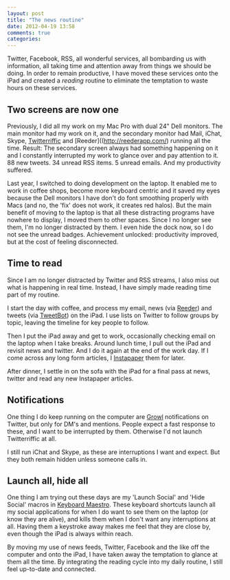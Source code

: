 ```yaml
---
layout: post
title: "The news routine"
date: 2012-04-19 13:58
comments: true
categories: 
---
```


Twitter, Facebook, RSS, all wonderful services, all bombarding us with information, all taking time and attention away from things we should be doing. In order to remain productive, I have moved these services onto the iPad and created a *reading* routine to eliminate the temptation to waste hours on these services.

## Two screens are now one 

Previously, I did all my work on my Mac Pro with dual 24" Dell monitors. The main monitor had my work on it, and the secondary monitor had Mail, iChat, Skype, [Twitterriffic](http://iconfactory.com/software/twitterrific) and [Reeder]((http://reederapp.com/) running all the time. Result: The secondary screen always had something happening on it and I constantly interrupted my work to glance over and pay attention to it. 88 new tweets. 34 unread RSS items. 5 unread emails. And my productivity suffered.

Last year, I switched to doing development on the laptop. It enabled me to work in coffee shops, become more keyboard centric and it saved my eyes because the Dell monitors I have don't do font smoothing properly with Macs (and no, the 'fix' does not work, it creates red halos). But the main benefit of moving to the laptop is that all these distracting programs have nowhere to display, I moved them to other spaces. Since I no longer see them, I'm no longer distracted by them. I even hide the dock now, so I do not see the unread badges. Achievement unlocked: productivity improved, but at the cost of feeling disconnected.

## Time to read

Since I am no longer distracted by Twitter and RSS streams, I also miss out what is happening in real time. Instead, I have simply made reading time part of my routine.

I start the day with coffee, and process my email, news (via [Reeder](http://reederapp.com/)) and tweets (via [TweetBot](http://tapbots.com/software/tweetbot/)) on the iPad. I use lists on Twitter to follow groups by topic, leaving the timeline for key people to follow.

Then I put the iPad away and get to work, occasionally checking email on the laptop when I take breaks. Around lunch time, I pull out the iPad and revisit news and twitter. And I do it again at the end of the work day. If I come across any long form articles, I [Instapaper](http://www.instapaper.com/) them for later.

After dinner, I settle in on the sofa with the iPad for a final pass at news, twitter and read any new Instapaper articles.

## Notifications

One thing I do keep running on the computer are [Growl](http://growl.info/) notifications on Twitter, but only for DM's and mentions. People expect a fast response to these, and I want to be interrupted by them. Otherwise I'd not launch Twitterriffic at all.

I still run iChat and Skype, as these are interruptions I want and expect.  But they both remain hidden unless someone calls in.

## Launch all, hide all

One thing I am trying out these days are my 'Launch Social' and 'Hide Social' macros in [Keyboard Maestro](http://www.keyboardmaestro.com/main/). These keyboard shortcuts launch all my social applications for when I do want to see them on the laptop (or know they are alive), and kills them when I don't want any interruptions at all. Having them a keystroke away makes me feel that they are close by, even though the iPad is always within reach.

By moving my use of news feeds, Twitter, Facebook and the like off the computer and onto the iPad, I have taken away the temptation to glance at them all the time. By integrating the reading cycle into my daily routine, I still feel up-to-date and connected.
